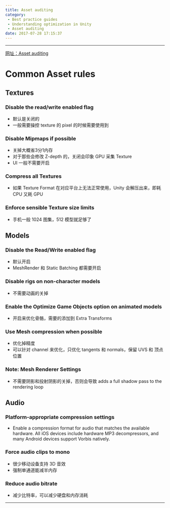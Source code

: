 ```yaml
---
title: Asset auditing
category:
 - Best practice guides
 - Understanding optimization in Unity
 - Asset auditing
date: 2017-07-28 17:15:37
---
```


___

[网址：Asset auditing](https://docs.unity3d.com/Manual/BestPracticeUnderstandingPerformanceInUnity4.html)

# Common Asset rules
## Textures
### Disable the read/write enabled flag
- 默认是关闭的
- 一般需要操控 texture 的 pixel 的时候需要使用到

### Disable Mipmaps if possible
- 关掉大概省3分1内存
- 对于那些会修改 Z-depth 的，关闭会印象 GPU 采集 Texture
- UI 一般不需要开启

### Compress all Textures
- 如果 Texture Format 在对应平台上无法正常使用，Unity 会解压出来，即耗 CPU 又耗 GPU

### Enforce sensible Texture size limits
- 手机一般 1024 图集，512 模型就足够了

## Models
### Disable the Read/Write enabled flag
- 默认开启
- MeshRender 和 Static Batching 都需要开启

### Disable rigs on non-character models
- 不需要动画的关掉

### Enable the Optimize Game Objects option on animated models
- 开启来优化骨骼，需要的添加到 Extra Transforms

### Use Mesh compression when possible
- 优化掉精度
- 可以针对 channel 来优化，只优化 tangents 和 normals，保留 UVS 和 顶点位置

### Note: Mesh Renderer Settings
- 不需要阴影和投射阴影的关掉，否则会导致 adds a full shadow pass to the rendering loop

## Audio
### Platform-appropriate compression settings
- Enable a compression format for audio that matches the available hardware. All iOS devices include hardware MP3 decompressors, and many Android devices support Vorbis natively.

### Force audio clips to mono
- 很少移动设备支持 3D 音效
- 强制单通道能减半内存

### Reduce audio bitrate
- 减少比特率，可以减少硬盘和内存消耗

___